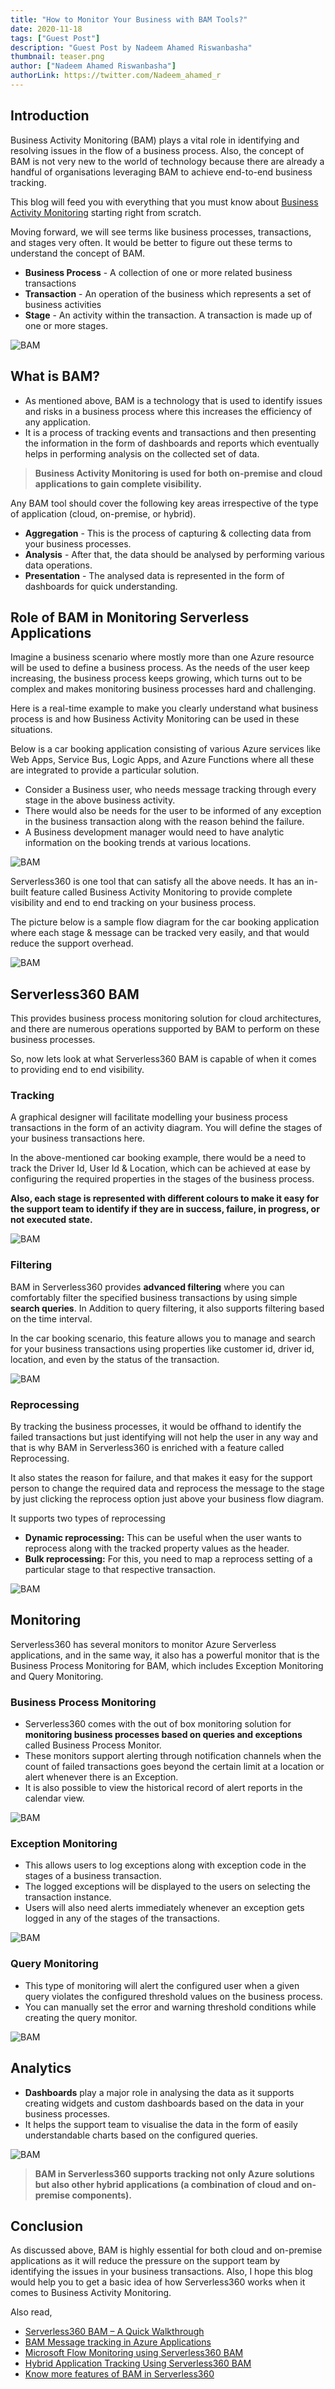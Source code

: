 ```yaml
---
title: "How to Monitor Your Business with BAM Tools?"
date: 2020-11-18
tags: ["Guest Post"]
description: "Guest Post by Nadeem Ahamed Riswanbasha"
thumbnail: teaser.png
author: ["Nadeem Ahamed Riswanbasha"]
authorLink: https://twitter.com/Nadeem_ahamed_r
---
```


## Introduction

Business Activity Monitoring (BAM) plays a vital role in identifying and resolving issues in the flow of a business process. Also, the concept of BAM is not very new to the world of technology because there are already a handful of organisations leveraging BAM to achieve end-to-end business tracking.

This blog will feed you with everything that you must know about [Business Activity Monitoring](https://www.serverless360.com/business-activity-monitoring) starting right from scratch.

Moving forward, we will see terms like business processes, transactions, and stages very often. It would be better to figure out these terms to understand the concept of BAM.

- **Business Process** - A collection of one or more related business transactions
- **Transaction** - An operation of the business which represents a set of business activities
- **Stage** - An activity within the transaction. A transaction is made up of one or more stages.

![BAM](./image-1.png)

## What is BAM?

- As mentioned above, BAM is a technology that is used to identify issues and risks in a business process where this increases the efficiency of any application.
- It is a process of tracking events and transactions and then presenting the information in the form of dashboards and reports which eventually helps in performing analysis on the collected set of data.

>**Business Activity Monitoring is used for both on-premise and cloud applications to gain complete visibility.**

Any BAM tool should cover the following key areas irrespective of the type of application (cloud, on-premise, or hybrid).

- **Aggregation** - This is the process of capturing & collecting data from your business processes.
- **Analysis** - After that, the data should be analysed by performing various data operations.
- **Presentation** - The analysed data is represented in the form of dashboards for quick understanding.

## Role of BAM in Monitoring Serverless Applications

Imagine a business scenario where mostly more than one Azure resource will be used to define a business process. As the needs of the user keep increasing, the business process keeps growing, which turns out to be complex and makes monitoring business processes hard and challenging.

Here is a real-time example to make you clearly understand what business process is and how Business Activity Monitoring can be used in these situations.

Below is a car booking application consisting of various Azure services like Web Apps, Service Bus, Logic Apps, and Azure Functions where all these are integrated to provide a particular solution.

- Consider a Business user, who needs message tracking through every stage in the above business activity.
- There would also be needs for the user to be informed of any exception in the business transaction along with the reason behind the failure. 
- A Business development manager would need to have analytic information on the booking trends at various locations.

![BAM](./image-2.png)

Serverless360 is one tool that can satisfy all the above needs. It has an in-built feature called Business Activity Monitoring to provide complete visibility and end to end tracking on your business process.

The picture below is a sample flow diagram for the car booking application where each stage & message can be tracked very easily, and that would reduce the support overhead.

![BAM](./image-3.png)

## Serverless360 BAM

This provides business process monitoring solution for cloud architectures, and there are numerous operations supported by BAM to perform on these business processes.

So, now lets look at what Serverless360 BAM is capable of when it comes to providing end to end visibility.

### Tracking

A graphical designer will facilitate modelling your business process transactions in the form of an activity diagram. You will define the stages of your business transactions here.

In the above-mentioned car booking example, there would be a need to track the Driver Id, User Id & Location, which can be achieved at ease by configuring the required properties in the stages of the business process.

**Also, each stage is represented with different colours to make it easy for the support team to identify if they are in success, failure, in progress, or not executed state.**

![BAM](./image-4.png)

### Filtering

BAM in Serverless360 provides **advanced filtering** where you can comfortably filter the specified business transactions by using simple **search queries**. In Addition to query filtering, it also supports filtering based on the time interval.

In the car booking scenario, this feature allows you to manage and search for your business transactions using properties like customer id, driver id, location, and even by the status of the transaction.

![BAM](./image-5.png)

### Reprocessing

By tracking the business processes, it would be offhand to identify the failed transactions but just identifying will not help the user in any way and that is why BAM in Serverless360 is enriched with a feature called Reprocessing. 

It also states the reason for failure, and that makes it easy for the support person to change the required data and reprocess the message to the stage by just clicking the reprocess option just above your business flow diagram.  

It supports two types of reprocessing

- **Dynamic reprocessing:** This can be useful when the user wants to reprocess along with the tracked property values as the header.
- **Bulk reprocessing:** For this, you need to map a reprocess setting of a particular stage to that respective transaction.

![BAM](./image-6.png)

## Monitoring

Serverless360 has several monitors to monitor Azure Serverless applications, and in the same way, it also has a powerful monitor that is the Business Process Monitoring for BAM, which includes Exception Monitoring and Query Monitoring. 

### Business Process Monitoring

- Serverless360 comes with the out of box monitoring solution for **monitoring business processes based on queries and exceptions** called Business Process Monitor.
- These monitors support alerting through notification channels when the count of failed transactions goes beyond the certain limit at a location or alert whenever there is an Exception. 
- It is also possible to view the historical record of alert reports in the calendar view. 

![BAM](./image-7.png)

### Exception Monitoring

- This allows users to log exceptions along with exception code in the stages of a business transaction.
- The logged exceptions will be displayed to the users on selecting the transaction instance.
- Users will also need alerts immediately whenever an exception gets logged in any of the stages of the transactions.

![BAM](./image-8.png)

### Query Monitoring

- This type of monitoring will alert the configured user when a given query violates the configured threshold values on the business process.
- You can manually set the error and warning threshold conditions while creating the query monitor.

![BAM](./image-9.png)

## Analytics

- **Dashboards** play a major role in analysing the data as it supports creating widgets and custom dashboards based on the data in your business processes. 
- It helps the support team to visualise the data in the form of easily understandable charts based on the configured queries. 

![BAM](./image-10.png)

>**BAM in Serverless360 supports tracking not only Azure solutions but also other hybrid applications (a combination of cloud and on-premise components).**

## Conclusion

As discussed above, BAM is highly essential for both cloud and on-premise applications as it will reduce the pressure on the support team by identifying the issues in your business transactions. Also, I hope this blog would help you to get a basic idea of how Serverless360 works when it comes to Business Activity Monitoring.

Also read,

- [Serverless360 BAM – A Quick Walkthrough](https://www.serverless360.com/blog/serverless360-bam-quick-walkthrough)
- [BAM Message tracking in Azure Applications](https://www.serverless360.com/blog/bam-message-tracking-in-azure-serverless-application) 
- [Microsoft Flow Monitoring using Serverless360 BAM](https://www.serverless360.com/blog/microsoft-flow-monitoring-using-serverless360-bam) 
- [Hybrid Application Tracking Using Serverless360 BAM](https://www.serverless360.com/blog/hybrid-application-tracking-using-serverless360-bam) 
- [Know more features of BAM in Serverless360](https://www.serverless360.com/business-activity-monitoring)